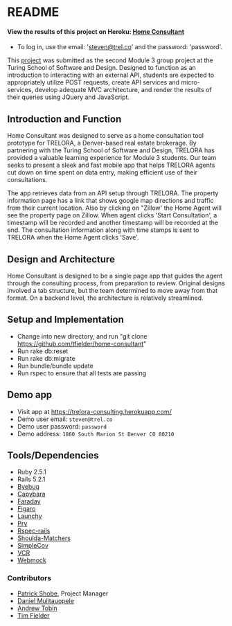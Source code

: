 # README


#### View the results of this project on Heroku: [Home Consultant](https://trelora-consulting.herokuapp.com/)

* To log in, use the email: 'steven@trel.co' and the password: 'password'.

This [project](https://trelora-consulting.herokuapp.com/) was submitted as the second Module 3 group project at the Turing School of Software and Design. Designed to function as an introduction to interacting with an external API, students are expected to appropriately utilize POST requests, create API services and micro-services, develop adequate MVC architecture, and render the results of their queries using JQuery and JavaScript.

## Introduction and Function

Home Consultant was designed to serve as a home consultation tool prototype for TRELORA, a Denver-based real estate brokerage. By partnering with the Turing School of Software and Design, TRELORA has provided a valuable learning experience for Module 3 students. Our team seeks to present a sleek and fast mobile app that helps TRELORA agents cut down on time spent on data entry, making efficient use of their consultations. 

The app retrieves data from an API setup through TRELORA. The property information page has a link that shows google map directions and traffic from their current location. Also by clicking on "Zillow' the Home Agent will see the property page on Zillow. When agent clicks 'Start Consultation', a timestamp will be recorded and another timestamp will be recorded at the end. The consultation information along with time stamps is sent to TRELORA when the Home Agent clicks 'Save'.  

## Design and Architecture

Home Consultant is designed to be a single page app that guides the agent through the consulting process, from preparation to review. Original designs involved a tab structure, but the team determined to move away from that format. On a backend level, the architecture is relatively streamlined. 

## Setup and Implementation

* Change into new directory, and run "git clone https://github.com/tfielder/home-consultant"
* Run rake db:reset
* Run rake db:migrate
* Run bundle/bundle update
* Run rspec to ensure that all tests are passing

## Demo app 

* Visit app at https://trelora-consulting.herokuapp.com/
* Demo user email: `steven@trel.co`
* Demo user password: `password`
* Demo address: `1860 South Marion St Denver CO 80210`

## Tools/Dependencies

* Ruby 2.5.1
* Rails 5.2.1
* [Byebug](https://github.com/deivid-rodriguez/byebug/blob/master/README.md)
* [Capybara](https://github.com/teamcapybara/capybara)
* [Faraday](https://github.com/lostisland/faraday)
* [Figaro](https://github.com/laserlemon/figaro)
* [Launchy](https://github.com/copiousfreetime/launchy)
* [Pry](https://github.com/pry/pry)
* [Rspec-rails](https://github.com/rspec/rspec)
* [Shoulda-Matchers](https://github.com/thoughtbot/shoulda-matchers)
* [SimpleCov](https://github.com/colszowka/simplecov)
* [VCR](https://relishapp.com/vcr/vcr/docs)
* [Webmock](https://github.com/bblimke/webmock)

### Contributors

* [Patrick Shobe](https://github.com/patrickshobe), Project Manager
* [Daniel Mulitauopele](https://github.com/DanielMulitauopele)
* [Andrew Tobin](https://github.com/andrewetobin)
* [Tim Fielder](https://github.com/tfielder)
